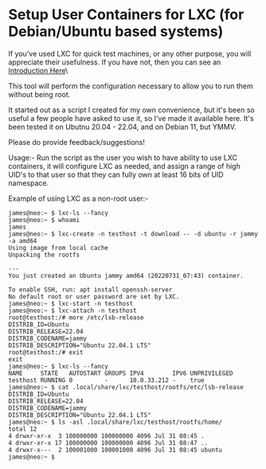 # Setup User Containers for LXC (for Debian/Ubuntu based systems)

If you've used LXC for quick test machines, or any other purpose, you will appreciate their usefulness.  If you have not, then you can see
an [Introduction Here](https://linuxcontainers.org/lxc/introduction/)\

This tool will perform the configuration necessary to allow you to run them without being root.

It started out as a script I created for my own convenience, but it's been so useful a few people have asked to use it, so I've made it available here.  It's been tested it on Ubutnu 20.04 - 22.04, and on Debian 11, but YMMV.

Please do provide feedback/suggestions!

Usage:-
Run the script as the user you wish to have ability to use LXC containers, it will configure LXC as needed, and assign a range of high UID's to that user so that they can fully own at least 16 bits of UID namespace.


Example of using LXC as a non-root user:-

```
james@neo:~ $ lxc-ls --fancy
james@neo:~ $ whoami
james
james@neo:~ $ lxc-create -n testhost -t download -- -d ubuntu -r jammy -a amd64
Using image from local cache
Unpacking the rootfs

---
You just created an Ubuntu jammy amd64 (20220731_07:43) container.

To enable SSH, run: apt install openssh-server
No default root or user password are set by LXC.
james@neo:~ $ lxc-start -n testhost
james@neo:~ $ lxc-attach -n testhost
root@testhost:/# more /etc/lsb-release 
DISTRIB_ID=Ubuntu
DISTRIB_RELEASE=22.04
DISTRIB_CODENAME=jammy
DISTRIB_DESCRIPTION="Ubuntu 22.04.1 LTS"
root@testhost:/# exit
exit
james@neo:~ $ lxc-ls --fancy
NAME     STATE   AUTOSTART GROUPS IPV4        IPV6 UNPRIVILEGED 
testhost RUNNING 0         -      10.0.33.212 -    true         
james@neo:~ $ cat .local/share/lxc/testhost/rootfs/etc/lsb-release 
DISTRIB_ID=Ubuntu
DISTRIB_RELEASE=22.04
DISTRIB_CODENAME=jammy
DISTRIB_DESCRIPTION="Ubuntu 22.04.1 LTS"
james@neo:~ $ ls -asl .local/share/lxc/testhost/rootfs/home/
total 12
4 drwxr-xr-x  3 100000000 100000000 4096 Jul 31 08:45 .
4 drwxr-xr-x 17 100000000 100000000 4096 Jul 31 08:47 ..
4 drwxr-x---  2 100001000 100001000 4096 Jul 31 08:45 ubuntu
james@neo:~ $ 
```
